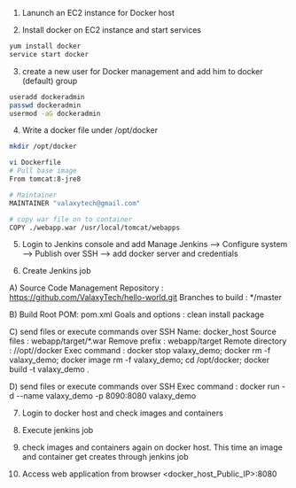 1. Lanunch an EC2 instance for Docker host

2. Install docker on EC2 instance and start services 
```sh 
yum install docker
service start docker 
```

3. create a new user for Docker management and add him to docker (default) group
```sh
useradd dockeradmin
passwd dockeradmin
usermod -aG dockeradmin
```

4. Write a docker file under /opt/docker
```sh
mkdir /opt/docker

vi Dockerfile
# Pull base image 
From tomcat:8-jre8 

# Maintainer 
MAINTAINER "valaxytech@gmail.com" 

# copy war file on to container 
COPY ./webapp.war /usr/local/tomcat/webapps
```

5. Login to Jenkins console and add 
Manage Jenkins --> Configure system -->  Publish over SSH --> add docker server and credentials

6. Create Jenkins job 

A) Source Code Management
 Repository : https://github.com/ValaxyTech/hello-world.git
 Branches to build : */master

B) Build
 Root POM: pom.xml
 Goals and options : clean install package
 
C) send files or execute commands over SSH
 Name: docker_host
 Source files	: webapp/target/*.war
 Remove prefix	: webapp/target
 Remote directory	: //opt//docker
 Exec command	: docker stop valaxy_demo; docker rm -f valaxy_demo; docker image rm -f valaxy_demo; cd /opt/docker; docker build -t valaxy_demo .

D) send files or execute commands over SSH
  Exec command	: docker run -d --name valaxy_demo -p 8090:8080 valaxy_demo

7. Login to docker host and check images and containers

8. Execute jenkins job

9. check images and containers again on docker host. This time an image and container get creates through jenkins job

10. Access web application from browser 
<docker_host_Public_IP>:8080

